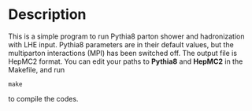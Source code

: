 # Description 
This is a simple program to run Pythia8 parton shower and hadronization with LHE input. 
Pythia8 parameters are in their default values, but the multiparton interactions (MPI) has been switched off.
The output file is HepMC2 format. 
You can edit your paths to **Pythia8** and **HepMC2** in the Makefile, and run
```
make 
```
to compile the codes.
